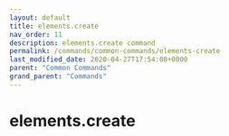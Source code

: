 ```yaml
---
layout: default
title: elements.create 
nav_order: 11
description: elements.create command
permalink: /commands/common-commands/elements-create
last_modified_date: 2020-04-27T17:54:08+0000
parent: "Common Commands"
grand_parent: "Commands"
---
```


# elements.create

